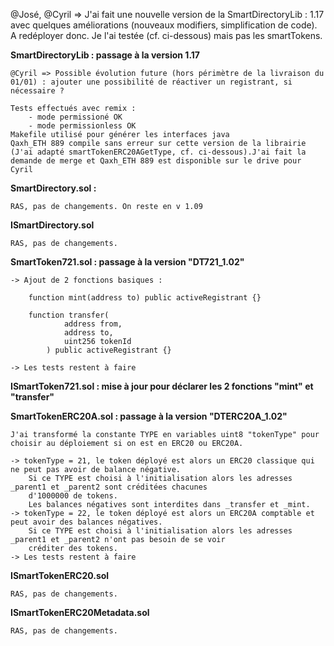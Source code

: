 @José, @Cyril => J'ai fait une nouvelle version de la SmartDirectoryLib : 1.17 avec quelques améliorations (nouveaux modifiers, simplification de code).
A redéployer donc. Je l'ai testée (cf. ci-dessous) mais pas les smartTokens.


**SmartDirectoryLib : passage à la version 1.17**

    @Cyril => Possible évolution future (hors périmètre de la livraison du 01/01) : ajouter une possibilité de réactiver un registrant, si nécessaire ?

    Tests effectués avec remix :
        - mode permissioné OK
        - mode permissionless OK
    Makefile utilisé pour générer les interfaces java
    Qaxh_ETH 889 compile sans erreur sur cette version de la librairie (J'ai adapté smartTokenERC20AGetType, cf. ci-dessous).J'ai fait la demande de merge et Qaxh_ETH 889 est disponible sur le drive pour Cyril

**SmartDirectory.sol :**

    RAS, pas de changements. On reste en v 1.09

**ISmartDirectory.sol**

    RAS, pas de changements.

**SmartToken721.sol : passage à la version "DT721_1.02"**

    -> Ajout de 2 fonctions basiques :

        function mint(address to) public activeRegistrant {}

        function transfer(
                address from,
                address to,
                uint256 tokenId
            ) public activeRegistrant {}

    -> Les tests restent à faire

**ISmartToken721.sol : mise à jour pour déclarer les 2 fonctions "mint" et "transfer"**

**SmartTokenERC20A.sol : passage à la version "DTERC20A_1.02"**

    J'ai transformé la constante TYPE en variables uint8 "tokenType" pour choisir au déploiement si on est en ERC20 ou ERC20A.

    -> tokenType = 21, le token déployé est alors un ERC20 classique qui ne peut pas avoir de balance négative.
        Si ce TYPE est choisi à l'initialisation alors les adresses _parent1 et _parent2 sont créditées chacunes
        d'1000000 de tokens.
        Les balances négatives sont interdites dans _transfer et _mint.
    -> tokenType = 22, le token déployé est alors un ERC20A comptable et peut avoir des balances négatives.
        Si ce TYPE est choisi à l'initialisation alors les adresses _parent1 et _parent2 n'ont pas besoin de se voir
        créditer des tokens.
    -> Les tests restent à faire

**ISmartTokenERC20.sol**

    RAS, pas de changements.

**ISmartTokenERC20Metadata.sol**

    RAS, pas de changements.
